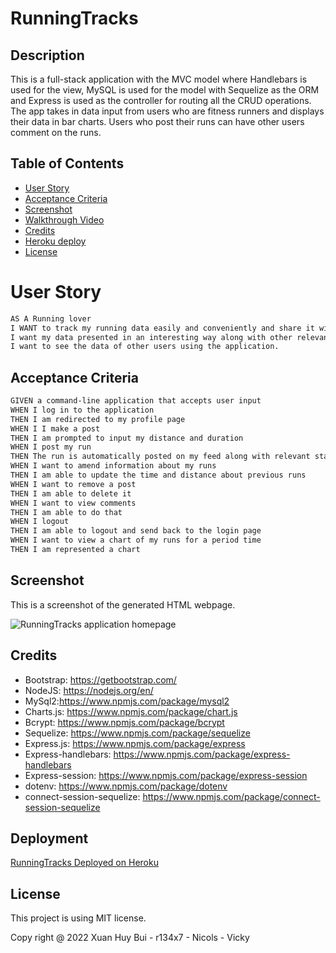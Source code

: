 # RunningTracks
## Description

This is a full-stack application with the MVC model where Handlebars is used for the view, MySQL is used for the model with Sequelize as the ORM and Express is used as the controller for routing all the CRUD operations. The app takes in data input from users who are fitness runners and displays their data in bar charts. Users who post their runs can have other users comment on the runs.

## Table of Contents

- [User Story](#user-story)
- [Acceptance Criteria](#acceptance-criteria)
- [Screenshot](#screenshot)
- [Walkthrough Video](#walkthrough-video)
- [Credits](#credits)
- [Heroku deploy](#Deployment)
- [License](#License)

# User Story

```md
AS A Running lover
I WANT to track my running data easily and conveniently and share it with other users.
I want my data presented in an interesting way along with other relevant statistics.
I want to see the data of other users using the application.

```

## Acceptance Criteria

```md
GIVEN a command-line application that accepts user input
WHEN I log in to the application
THEN I am redirected to my profile page
WHEN I I make a post
THEN I am prompted to input my distance and duration
WHEN I post my run
THEN The run is automatically posted on my feed along with relevant statistics, such as min/km, total running time and total distance for a given period of time (week, month, year).
WHEN I want to amend information about my runs
THEN I am able to update the time and distance about previous runs
WHEN I want to remove a post
THEN I am able to delete it
WHEN I want to view comments
THEN I am able to do that
WHEN I logout
THEN I am able to logout and send back to the login page
WHEN I want to view a chart of my runs for a period time
THEN I am represented a chart
```

## Screenshot
This is a screenshot of the generated HTML webpage.

![RunningTracks application homepage](./assets/images/RunningTracks%20app%20screenshot.png)

## Credits
- Bootstrap: https://getbootstrap.com/
- NodeJS: https://nodejs.org/en/
- MySql2:https://www.npmjs.com/package/mysql2
- Charts.js: https://www.npmjs.com/package/chart.js
- Bcrypt: https://www.npmjs.com/package/bcrypt
- Sequelize: https://www.npmjs.com/package/sequelize
- Express.js: https://www.npmjs.com/package/express
- Express-handlebars: https://www.npmjs.com/package/express-handlebars
- Express-session: https://www.npmjs.com/package/express-session
- dotenv: https://www.npmjs.com/package/dotenv
- connect-session-sequelize: https://www.npmjs.com/package/connect-session-sequelize
 

## Deployment
[RunningTracks Deployed on Heroku](https://quiet-reaches-87273.herokuapp.com/)

## License

This project is using MIT license.

Copy right @ 2022 Xuan Huy Bui - r134x7 - Nicols - Vicky
